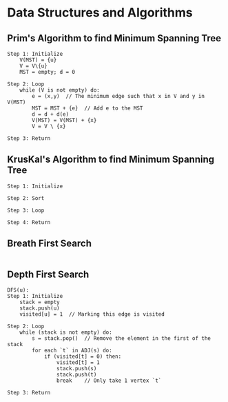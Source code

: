 # Data Structures and Algorithms

## Prim's Algorithm to find Minimum Spanning Tree

```
Step 1: Initialize
    V(MST) = {u}
    V = V\{u}
    MST = empty; d = 0

Step 2: Loop
    while (V is not empty) do:
        e = (x,y)  // The minimum edge such that x in V and y in V(MST)
        MST = MST + {e}  // Add e to the MST
        d = d + d(e)
        V(MST) = V(MST) + {x}
        V = V \ {x}

Step 3: Return
```

## KrusKal's Algorithm to find Minimum Spanning Tree

```
Step 1: Initialize

Step 2: Sort 

Step 3: Loop

Step 4: Return
```

## Breath First Search

```

```

## Depth First Search

```
DFS(u):
Step 1: Initialize
    stack = empty
    stack.push(u)
    visited[u] = 1  // Marking this edge is visited

Step 2: Loop
    while (stack is not empty) do:
        s = stack.pop()  // Remove the element in the first of the stack
        for each `t` in ADJ(s) do:
            if (visited[t] = 0) then:
                visited[t] = 1
                stack.push(s)
                stack.push(t)
                break    // Only take 1 vertex `t`

Step 3: Return
```